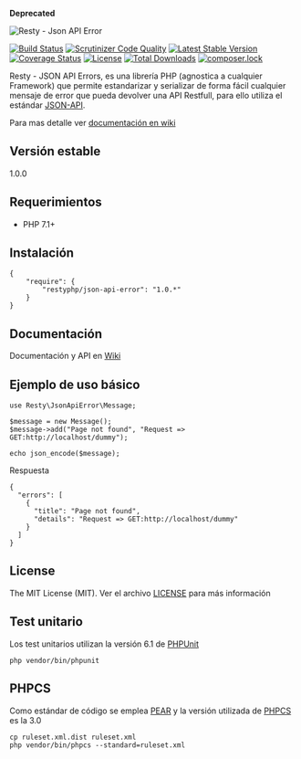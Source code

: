 **Deprecated**

![Resty - Json API Error](https://mostofreddy.github.io/resty-json-api-error/images/resty-json-api-errors.png)

[![Build Status](https://travis-ci.org/mostofreddy/resty-json-api-error.svg?branch=master)](https://travis-ci.org/mostofreddy/resty-json-api-error)
[![Scrutinizer Code Quality](https://scrutinizer-ci.com/g/mostofreddy/resty-json-api-error/badges/quality-score.png?b=master)](https://scrutinizer-ci.com/g/mostofreddy/resty-json-api-error/?branch=master)
[![Latest Stable Version](https://poser.pugx.org/restyphp/json-api-error/v/stable)](https://packagist.org/packages/restyphp/json-api-error)
[![Coverage Status](https://coveralls.io/repos/github/mostofreddy/resty-json-api-error/badge.svg)](https://coveralls.io/github/mostofreddy/resty-json-api-error)
[![License](https://poser.pugx.org/restyphp/json-api-error/license)](https://packagist.org/packages/restyphp/json-api-error)
[![Total Downloads](https://poser.pugx.org/restyphp/json-api-error/downloads)](https://packagist.org/packages/restyphp/json-api-error)
[![composer.lock](https://poser.pugx.org/restyphp/json-api-error/composerlock)](https://packagist.org/packages/restyphp/json-api-error)


Resty - JSON API Errors, es una librería PHP (agnostica a cualquier Framework) que permite estandarizar y serializar de forma fácil cualquier mensaje de error que pueda devolver una API Restfull, para ello utiliza el estándar [JSON-API](http://jsonapi.org/).

Para mas detalle ver [documentación en wiki](https://github.com/mostofreddy/resty-json-api-error/wiki)


Versión estable
---------------

1.0.0

Requerimientos
--------------

* PHP 7.1+

Instalación
-----------

```
{
    "require": {
        "restyphp/json-api-error": "1.0.*"
    }
}
```

Documentación
-------------

Documentación y API en [Wiki](https://github.com/mostofreddy/resty-json-api-error/wiki)

Ejemplo de uso básico
---------------------

```
use Resty\JsonApiError\Message;

$message = new Message();
$message->add("Page not found", "Request => GET:http://localhost/dummy");

echo json_encode($message);
```

Respuesta

```
{
  "errors": [
    {
      "title": "Page not found",
      "details": "Request => GET:http://localhost/dummy"
    }
  ]
}

```


License
-------

The MIT License (MIT). Ver el archivo [LICENSE](LICENSE.md) para más información

Test unitario
------------

Los test unitarios utilizan la versión 6.1 de [PHPUnit](https://phpunit.de/)

```
php vendor/bin/phpunit
```

PHPCS
-----

Como estándar de código se emplea [PEAR](https://pear.php.net/manual/en/standards.php) y la versión utilizada de [PHPCS](https://github.com/squizlabs/PHP_CodeSniffer) es la 3.0

```
cp ruleset.xml.dist ruleset.xml
php vendor/bin/phpcs --standard=ruleset.xml
```
